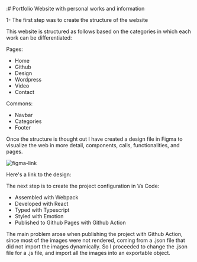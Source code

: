 :# Portfolio
Website with personal works and information

 1- The first step was to create the structure of the website
 
 This website is structured as follows based on the categories in which each work can be differentiated:

Pages:
- Home
- Github
- Design
- Wordpress
- Video 
- Contact

Commons:
- Navbar
- Categories
- Footer

Once the structure is thought out I have created a design file in Figma to visualize the web in more detail, components, calls, functionalities, and pages.

![figma-link](https://user-images.githubusercontent.com/61330345/171021832-8082bc3d-bda9-4b01-a2e6-ad41d89ee4c3.jpg)

Here's a link to the design: 

The next step is to create the project configuration in Vs Code:
- Assembled with Webpack
- Developed with React
- Typed with Typescript
- Styled with Emotion
- Published to Github Pages with Github Action

The main problem arose when publishing the project with Github Action, since most of the images were not rendered, coming from a .json file that did not import the images dynamically. So I proceeded to change the .json file for a .js file, and import all the images into an exportable object.
